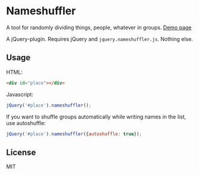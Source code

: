 Nameshuffler
============

A tool for randomly dividing things, people, whatever in groups. [Demo page](http://pesasa.github.io/nameshuffler)

A jQuery-plugin. Requires jQuery and `jquery.nameshuffler.js`. Nothing else.

Usage
-----
HTML:
```html
<div id="place"></div>
```

Javascript:
```javascript
jQuery('#place').nameshuffler();
```

If you want to shuffle groups automatically while writing names in the list, use autoshuffle:
```javascript
jQuery('#place').nameshuffler({autoshuffle: true});
```

License
-------
MIT
